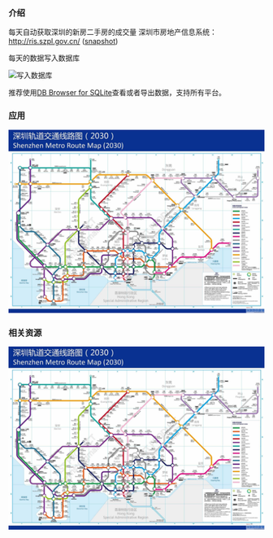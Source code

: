 ### 介绍
每天自动获取深圳的新房二手房的成交量
深圳市房地产信息系统：http://ris.szpl.gov.cn/ ([snapshot])

每天的数据写入数据库

![写入数据库](resource/pic1.PNG "Hello")

推荐使用[DB Browser for SQLite](http://sqlitebrowser.org/)查看或者导出数据，支持所有平台。


### 应用

![2017](https://raw.githubusercontent.com/alvinx31/house/master/resource/train2016-2030.jpg "点击大图")


### 相关资源
![train2016](resource/train2016-2030.jpg "地铁规划图初稿")


[snapshot]: http://www.30daydo.com/uploads/article/20161012/a174e3e3ea03c9c2f275c2c05ea83dd3.PNG
